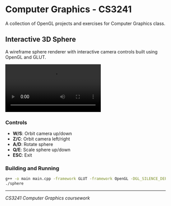 # Computer Graphics - CS3241

A collection of OpenGL projects and exercises for Computer Graphics class.

## Interactive 3D Sphere

A wireframe sphere renderer with interactive camera controls built using OpenGL and GLUT.

![Demo](https://raw.githubusercontent.com/patrykmrozek/ComputerGraphics-CS3241/main/media/sphereWireframe.mp4)

### Controls

- **W/S**: Orbit camera up/down
- **Z/C**: Orbit camera left/right  
- **A/D**: Rotate sphere
- **Q/E**: Scale sphere up/down
- **ESC**: Exit

### Building and Running

```bash
g++ -o main main.cpp -framework GLUT -framework OpenGL -DGL_SILENCE_DEPRECATION -framework Cocoa && ./main
./sphere
```

---

*CS3241 Computer Graphics coursework*

